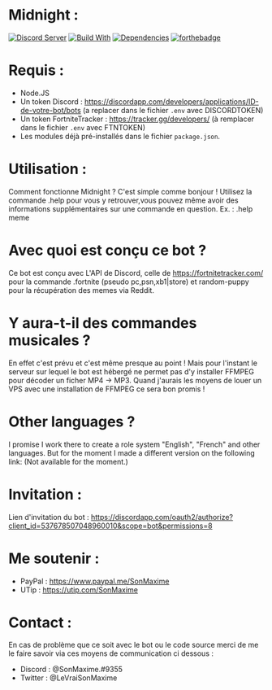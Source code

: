 # Midnight :
[![Discord Server](https://discordapp.com/api/guilds/653651087722807318/embed.png)](https://discord.gg/AFsckMy)
[![Build With](https://img.shields.io/npm/v/discord.js.svg?maxAge=3600)](https://www.npmjs.com/package/discord.js)
[![Dependencies](https://img.shields.io/david/expressjs/express.svg)](https://github.com/SonMaxime/Daisy.DJS-FR/blob/master/package.json)
[![forthebadge](https://forthebadge.com/images/badges/made-with-javascript.svg)](https://forthebadge.com)

# Requis : 
- Node.JS
- Un token Discord : https://discordapp.com/developers/applications/ID-de-votre-bot/bots (a replacer dans le fichier `.env` avec DISCORDTOKEN)
- Un token FortniteTracker : https://tracker.gg/developers/ (à remplacer dans le fichier `.env` avec FTNTOKEN)
- Les modules déjà pré-installés dans le fichier `package.json`.

# Utilisation :
Comment fonctionne Midnight ? C'est simple comme bonjour ! 
Utilisez la commande .help pour vous y retrouver,vous pouvez même avoir des informations supplémentaires sur une commande en question. Ex. : .help meme 

# Avec quoi est conçu ce bot ? 
Ce bot est conçu avec L'API de Discord, celle de https://fortnitetracker.com/ pour la commande .fortnite (pseudo pc,psn,xb1|store) et random-puppy pour la récupération des memes via Reddit.

# Y aura-t-il des commandes musicales ?
En effet c'est prévu et c'est même presque au point ! Mais pour l'instant le serveur sur lequel le bot est hébergé ne permet pas d'y installer FFMPEG pour décoder un ficher MP4 -> MP3. Quand j'aurais les moyens de louer un VPS avec une installation de FFMPEG ce sera bon promis !

# Other languages ?
I promise I work there to create a role system "English", "French" and other languages. But for the moment I made a different version on the following link: (Not available for the moment.)

# Invitation :

Lien d'invitation du bot : https://discordapp.com/oauth2/authorize?client_id=537678507048960010&scope=bot&permissions=8

# Me soutenir : 

- PayPal : https://www.paypal.me/SonMaxime
- UTip : https://utip.com/SonMaxime

# Contact :

En cas de problème que ce soit avec le bot ou le code source merci de me le faire savoir via ces moyens de communication ci dessous :

- Discord : @SonMaxime.#9355
- Twitter : @LeVraiSonMaxime
